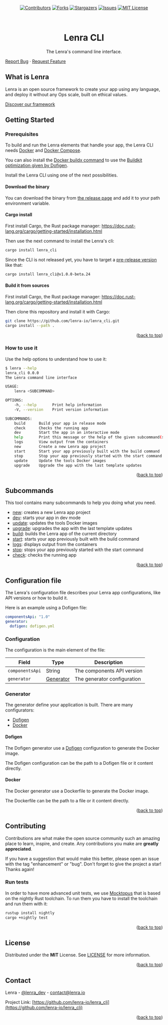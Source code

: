 <div id="top"></div>

<div align="center">
  <!-- Keep one empty line -->

[![Contributors][contributors-shield]][contributors-url]
[![Forks][forks-shield]][forks-url]
[![Stargazers][stars-shield]][stars-url]
[![Issues][issues-shield]][issues-url]
[![MIT License][license-shield]][license-url]
</div>

<!-- PROJECT LOGO -->
<br />
<div align="center">
  <!-- <a href="https://github.com/lenra-io/template-hello-world-node12">
    <img src="images/logo.png" alt="Logo" width="80" height="80">
  </a> -->

<h1 align="center">Lenra CLI</h1>

  <p align="center">
    The Lenra's command line interface.
  </p>
</div>

[Report Bug](https://github.com/lenra-io/lenra_cli/issues)
·
[Request Feature](https://github.com/lenra-io/lenra_cli/issues)


## What is Lenra

Lenra is an open source framework to create your app using any language, and deploy it without any Ops scale, built on ethical values.

[Discover our framework](https://www.lenra.io/discover.html)

<!-- GETTING STARTED -->
## Getting Started

### Prerequisites

To build and run the Lenra elements that handle your app, the Lenra CLI needs [Docker](https://docs.docker.com/engine/install/) and [Docker Compose](https://docs.docker.com/compose/install/).

You can also install the [Docker buildx command](https://docs.docker.com/build/buildx/install/) to use the [Buildkit optimization given by Dofigen](https://github.com/lenra-io/dofigen).

Install the Lenra CLI using one of the next possibilities.

#### Download the binary

You can download the binary from [the release page](https://github.com/lenra-io/lenra_cli/releases) and add it to your path environment variable.

#### Cargo install

First install Cargo, the Rust package manager: https://doc.rust-lang.org/cargo/getting-started/installation.html

Then use the next command to install the Lenra's cli:

```bash
cargo install lenra_cli
```

Since the CLI is not released yet, you have to target a [pre-release version](https://github.com/lenra-io/lenra_cli/releases) like that:

```bash
cargo install lenra_cli@v1.0.0-beta.24
```

#### Build it from sources

First install Cargo, the Rust package manager: https://doc.rust-lang.org/cargo/getting-started/installation.html

Then clone this repository and install it with Cargo:

```bash
git clone https://github.com/lenra-io/lenra_cli.git
cargo install --path .
```

<p align="right">(<a href="#top">back to top</a>)</p>

### How to use it

Use the help options to understand how to use it:

```bash
$ lenra --help
lenra_cli 0.0.0
The Lenra command line interface

USAGE:
    lenra <SUBCOMMAND>

OPTIONS:
    -h, --help       Print help information
    -V, --version    Print version information

SUBCOMMANDS:
    build      Build your app in release mode
    check      Checks the running app
    dev        Start the app in an interactive mode
    help       Print this message or the help of the given subcommand(s)
    logs       View output from the containers
    new        Create a new Lenra app project
    start      Start your app previously built with the build command
    stop       Stop your app previously started with the start command
    update     Update the tools Docker images
    upgrade    Upgrade the app with the last template updates
```

<p align="right">(<a href="#top">back to top</a>)</p>

## Subcommands

This tool contains many subcommands to help you doing what you need.

- [new](docs/new.md): creates a new Lenra app project
- [dev](docs/dev.md): starts your app in dev mode
- [update](docs/update.md): updates the tools Docker images
- [upgrade](docs/upgrade.md): upgrades the app with the last template updates
- [build](docs/build.md): builds the Lenra app of the current directory
- [start](docs/start.md): starts your app previously built with the build command
- [logs](docs/logs.md): displays output from the containers
- [stop](docs/stop.md): stops your app previously started with the start command
- [check](docs/check.md): checks the running app


<p align="right">(<a href="#top">back to top</a>)</p>

## Configuration file

The Lenra's configuration file describes your Lenra app configurations, like API versions or how to build it.

Here is an example using a Dofigen file:

```yaml
componentsApi: "1.0"
generator:
  dofigen: dofigen.yml
```

### Configuration

The configuration is the main element of the file:

| Field           | Type                    | Description                 |
| --------------- | ----------------------- | --------------------------- |
| `componentsApi` | String                  | The components API version  |
| `generator`     | [Generator](#generator) | The generator configuration |

### Generator

The generator define your application is built. There are many configurators:

- [Dofigen](#dofigen)
- [Docker](#docker)

#### Dofigen

The Dofigen generator use a [Dofigen](https://github.com/lenra-io/dofigen) configuration to generate the Docker image.

The Dofigen configuration can be the path to a Dofigen file or it content directly.

#### Docker

The Docker generator use a Dockerfile to generate the Docker image.

The Dockerfile can be the path to a file or it content directly.

<p align="right">(<a href="#top">back to top</a>)</p>

<!-- CONTRIBUTING -->
## Contributing

Contributions are what make the open source community such an amazing place to learn, inspire, and create. Any contributions you make are **greatly appreciated**.

If you have a suggestion that would make this better, please open an issue with the tag "enhancement" or "bug".
Don't forget to give the project a star! Thanks again!

### Run tests

In order to have more advanced unit tests, we use [Mocktopus](https://github.com/CodeSandwich/Mocktopus) that is based on the nightly Rust toolchain.
To run them you have to install the toolchain and run them with it:

```bash
rustup install nightly
cargo +nightly test
```

<p align="right">(<a href="#top">back to top</a>)</p>



<!-- LICENSE -->
## License

Distributed under the **MIT** License. See [LICENSE](./LICENSE) for more information.

<p align="right">(<a href="#top">back to top</a>)</p>



<!-- CONTACT -->
## Contact

Lenra - [@lenra_dev](https://twitter.com/lenra_dev) - contact@lenra.io

Project Link: [https://github.com/lenra-io/lenra_cli](https://github.com/lenra-io/lenra_cli)

<p align="right">(<a href="#top">back to top</a>)</p>


<!-- MARKDOWN LINKS & IMAGES -->
<!-- https://www.markdownguide.org/basic-syntax/#reference-style-links -->
[contributors-shield]: https://img.shields.io/github/contributors/lenra-io/lenra_cli.svg?style=for-the-badge
[contributors-url]: https://github.com/lenra-io/lenra_cli/graphs/contributors
[forks-shield]: https://img.shields.io/github/forks/lenra-io/lenra_cli.svg?style=for-the-badge
[forks-url]: https://github.com/lenra-io/lenra_cli/network/members
[stars-shield]: https://img.shields.io/github/stars/lenra-io/lenra_cli.svg?style=for-the-badge
[stars-url]: https://github.com/lenra-io/lenra_cli/stargazers
[issues-shield]: https://img.shields.io/github/issues/lenra-io/lenra_cli.svg?style=for-the-badge
[issues-url]: https://github.com/lenra-io/lenra_cli/issues
[license-shield]: https://img.shields.io/github/license/lenra-io/lenra_cli.svg?style=for-the-badge
[license-url]: https://github.com/lenra-io/lenra_cli/blob/master/LICENSE.txt
